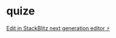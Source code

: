 # quize

[Edit in StackBlitz next generation editor ⚡️](https://stackblitz.com/~/github.com/phccfarook/quize)